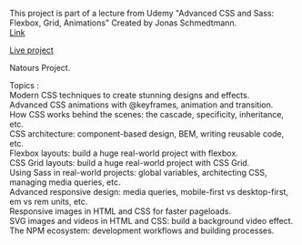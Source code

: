 This project is part of a lecture from Udemy "Advanced CSS and Sass: Flexbox, Grid, Animations" Created by Jonas Schmedtmann.  
[Link](https://www.udemy.com/course/advanced-css-and-sass/)

[Live project](https://mattyimry.github.io/UdemyCssSass_Project2/)

Natours Project.

Topics :  
Modern CSS techniques to create stunning designs and effects.  
Advanced CSS animations with @keyframes, animation and transition.  
How CSS works behind the scenes: the cascade, specificity, inheritance, etc.  
CSS architecture: component-based design, BEM, writing reusable code, etc.  
Flexbox layouts: build a huge real-world project with flexbox.  
CSS Grid layouts: build a huge real-world project with CSS Grid.  
Using Sass in real-world projects: global variables, architecting CSS, managing media queries, etc.  
Advanced responsive design: media queries, mobile-first vs desktop-first, em vs rem units, etc.  
Responsive images in HTML and CSS for faster pageloads.  
SVG images and videos in HTML and CSS: build a background video effect.  
The NPM ecosystem: development workflows and building processes.  